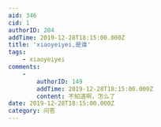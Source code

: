 ```yaml
---
aid: 346
cid: 1
authorID: 284
addTime: 2019-12-28T18:15:00.000Z
title: 'xiaoyeiyei,是谁'
tags:
    - xiaoyeiyei
comments:
    -
        authorID: 149
        addTime: 2019-12-28T18:15:00.000Z
        content: 不知道啊，怎么了
date: 2019-12-28T18:15:00.000Z
category: 问答
---
```



